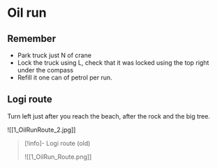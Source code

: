 # Oil run

## Remember

- Park truck just N of crane
- Lock the truck using L, check that it was locked using the top right under the compass
- Refill it one can of petrol per run.

## Logi route

Turn left just after you reach the beach, after the rock and the big tree.

![[1_OilRunRoute_2.jpg]]

> [!info]- Logi route (old)
>
> ![[1_OilRun_Route.png]]
